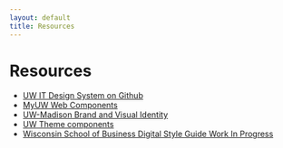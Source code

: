 ```yaml
---
layout: default
title: Resources
---
```

# Resources

- [UW IT Design System on Github](https://github.com/UW-Madison-DoIT/uw-it-design-system)
- [MyUW Web Components](https://myuw-web-components.github.io/)
- [UW-Madison Brand and Visual Identity](https://brand.wisc.edu/)
- [UW Theme components](https://www.wisc.edu/components/)
- [Wisconsin School of Business Digital Style Guide Work In Progress][]

[Wisconsin School of Business Digital Style Guide Work In Progress]: https://designlibrary.wsb.wisc.edu

